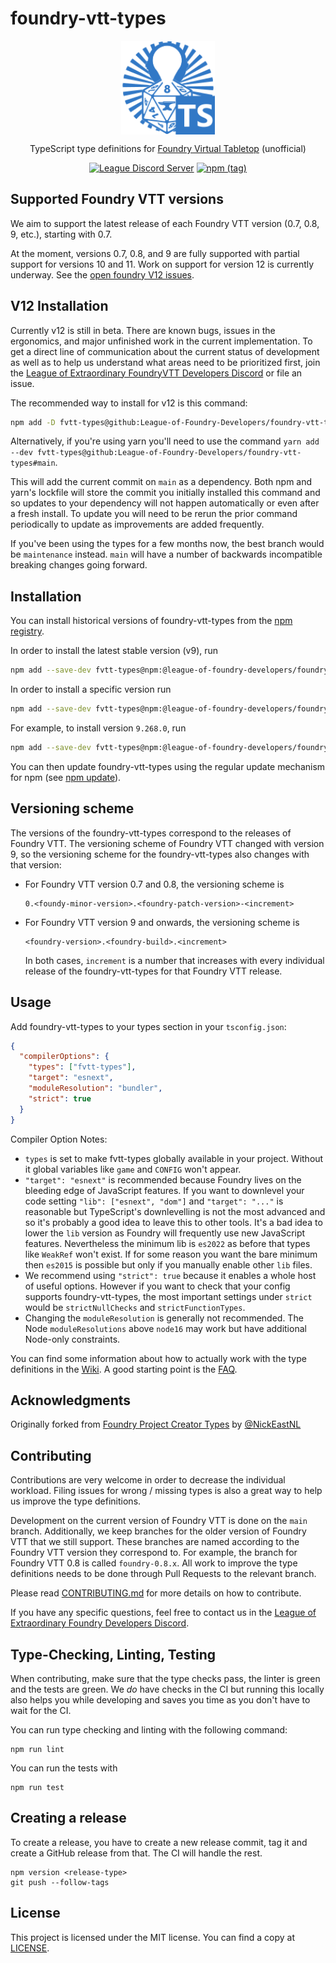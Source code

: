 # foundry-vtt-types

<div align=center>

<img align=center src="./media/img/league-logo-ts.svg" alt="League Logo TS" width="150"/>

TypeScript type definitions for [Foundry Virtual Tabletop](https://foundryvtt.com/) (unofficial)

[![League Discord Server](https://img.shields.io/discord/732325252788387980?label=League%20of%20Extraordinary%20Foundry%20VTT%20Developers)](https://discord.gg/52DNPzqm2Z)
[![npm (tag)](https://img.shields.io/npm/v/@league-of-foundry-developers/foundry-vtt-types/latest)](https://www.npmjs.com/package/@league-of-foundry-developers/foundry-vtt-types)

</div>

## Supported Foundry VTT versions

We aim to support the latest release of each Foundry VTT version (0.7, 0.8, 9, etc.), starting with 0.7.

At the moment, versions 0.7, 0.8, and 9 are fully supported with partial support for versions 10 and 11. Work on support for version 12 is currently underway. See the [open foundry V12 issues](https://github.com/League-of-Foundry-Developers/foundry-vtt-types/issues?q=is%3Aopen+is%3Aissue+label%3A%22foundry+V12%22).

## V12 Installation

Currently v12 is still in beta. There are known bugs, issues in the ergonomics, and major unfinished work in the current implementation. To get a direct line of communication about the current status of development as well as to help us understand what areas need to be prioritized first, join the [League of Extraordinary FoundryVTT Developers Discord](https://discord.gg/73HTMuK7dT) or file an issue.

The recommended way to install for v12 is this command:

```sh
npm add -D fvtt-types@github:League-of-Foundry-Developers/foundry-vtt-types#main
```

Alternatively, if you're using yarn you'll need to use the command `yarn add --dev fvtt-types@github:League-of-Foundry-Developers/foundry-vtt-types#main`.

This will add the current commit on `main` as a dependency. Both npm and yarn's lockfile will store the commit you initially installed this command and so updates to your dependency will not happen automatically or even after a fresh install. To update you will need to be rerun the prior command periodically to update as improvements are added frequently.

If you've been using the types for a few months now, the best branch would be `maintenance` instead. `main` will have a number of backwards incompatible breaking changes going forward.

## Installation

You can install historical versions of foundry-vtt-types from the [npm registry](https://npmjs.org/).

In order to install the latest stable version (v9), run

```sh
npm add --save-dev fvtt-types@npm:@league-of-foundry-developers/foundry-vtt-types
```

In order to install a specific version run

```sh
npm add --save-dev fvtt-types@npm:@league-of-foundry-developers/foundry-vtt-types@<version>
```

For example, to install version `9.268.0`, run

```sh
npm add --save-dev fvtt-types@npm:@league-of-foundry-developers/foundry-vtt-types@9.268.0
```

You can then update foundry-vtt-types using the regular update mechanism for npm
(see [npm update](https://docs.npmjs.com/cli/v7/commands/npm-update)).

## Versioning scheme

The versions of the foundry-vtt-types correspond to the releases of Foundry VTT. The versioning scheme of Foundry VTT
changed with version 9, so the versioning scheme for the foundry-vtt-types also changes with that version:

- For Foundry VTT version 0.7 and 0.8, the versioning scheme is

  ```text
  0.<foundy-minor-version>.<foundry-patch-version>-<increment>
  ```

- For Foundry VTT version 9 and onwards, the versioning scheme is

  ```text
  <foundry-version>.<foundry-build>.<increment>
  ```

  In both cases, `increment` is a number that increases with every individual release of the foundry-vtt-types for that
  Foundry VTT release.

## Usage

Add foundry-vtt-types to your types section in your `tsconfig.json`:

```json
{
  "compilerOptions": {
    "types": ["fvtt-types"],
    "target": "esnext",
    "moduleResolution": "bundler",
    "strict": true
  }
}
```

Compiler Option Notes:
- `types` is set to make fvtt-types globally available in your project. Without it global variables like `game` and `CONFIG` won't appear.
- `"target": "esnext"` is recommended because Foundry lives on the bleeding edge of JavaScript features. If you want to downlevel your code setting `"lib": ["esnext", "dom"]` and `"target": "..."` is reasonable but TypeScript's downlevelling is not the most advanced and so it's probably a good idea to leave this to other tools. It's a bad idea to lower the `lib` version as Foundry will frequently use new JavaScript features. Nevertheless the minimum lib is `es2022` as before that types like `WeakRef` won't exist. If for some reason you want the bare minimum then `es2015` is possible but only if you manually enable other `lib` files.
- We recommend using `"strict": true` because it enables a whole host of useful options. However if you want to check that your config supports foundry-vtt-types, the most important settings under `strict` would be `strictNullChecks` and `strictFunctionTypes`.
- Changing the `moduleResolution` is generally not recommended. The Node `moduleResolutions` above `node16` may work but have additional Node-only constraints.

You can find some information about how to actually work with the type definitions in the
[Wiki](https://github.com/League-of-Foundry-Developers/foundry-vtt-types/wiki). A good starting point is
the [FAQ](https://github.com/League-of-Foundry-Developers/foundry-vtt-types/wiki/FAQ).

## Acknowledgments

Originally forked from [Foundry Project Creator Types](https://gitlab.com/foundry-projects/foundry-pc/foundry-pc-types)
by [@NickEastNL](https://gitlab.com/NvanOosten)

## Contributing

Contributions are very welcome in order to decrease the individual workload. Filing issues for wrong / missing types is
also a great way to help us improve the type definitions.

Development on the current version of Foundry VTT is done on the `main` branch. Additionally, we keep branches for the
older version of Foundry VTT that we still support. These branches are named according to the Foundry VTT version they
correspond to. For example, the branch for Foundry VTT 0.8 is called `foundry-0.8.x`. All work to improve the type
definitions needs to be done through Pull Requests to the relevant branch.

Please read [CONTRIBUTING.md](CONTRIBUTING.md) for more details on how to contribute.

If you have any specific questions, feel free to contact us in the
[League of Extraordinary Foundry Developers Discord](https://discord.gg/52DNPzqm2Z).

## Type-Checking, Linting, Testing

When contributing, make sure that the type checks pass, the linter is green and the tests are green. We _do_ have
checks in the CI but running this locally also helps you while developing and saves you time as you don't have to wait
for the CI.

You can run type checking and linting with the following command:

```shell
npm run lint
```

You can run the tests with

```shell
npm run test
```

## Creating a release

To create a release, you have to create a new release commit, tag it and create a GitHub release from that. The CI will
handle the rest.

```shell
npm version <release-type>
git push --follow-tags
```

## License

This project is licensed under the MIT license. You can find a copy at [LICENSE](LICENSE).
